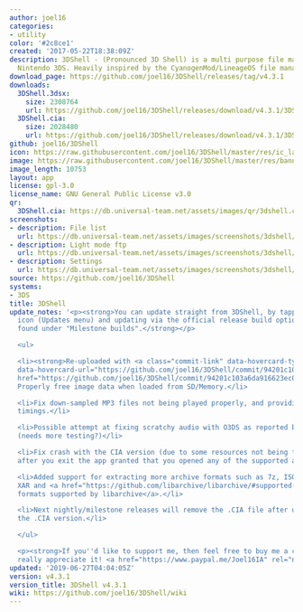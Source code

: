 ```yaml
---
author: joel16
categories:
- utility
color: '#2c8ce1'
created: '2017-05-22T18:38:09Z'
description: 3DShell - (Pronounced 3D Shell) is a multi purpose file manager for the
  Nintendo 3DS. Heavily inspired by the CyanogenMod/LineageOS file manager.
download_page: https://github.com/joel16/3DShell/releases/tag/v4.3.1
downloads:
  3DShell.3dsx:
    size: 2308764
    url: https://github.com/joel16/3DShell/releases/download/v4.3.1/3DShell.3dsx
  3DShell.cia:
    size: 2028480
    url: https://github.com/joel16/3DShell/releases/download/v4.3.1/3DShell.cia
github: joel16/3DShell
icon: https://raw.githubusercontent.com/joel16/3DShell/master/res/ic_launcher_filemanager.png
image: https://raw.githubusercontent.com/joel16/3DShell/master/res/banner.png
image_length: 10753
layout: app
license: gpl-3.0
license_name: GNU General Public License v3.0
qr:
  3DShell.cia: https://db.universal-team.net/assets/images/qr/3dshell.cia.png
screenshots:
- description: File list
  url: https://db.universal-team.net/assets/images/screenshots/3dshell/file-list.png
- description: Light mode ftp
  url: https://db.universal-team.net/assets/images/screenshots/3dshell/light-mode-ftp.png
- description: Settings
  url: https://db.universal-team.net/assets/images/screenshots/3dshell/settings.png
source: https://github.com/joel16/3DShell
systems:
- 3DS
title: 3DShell
update_notes: '<p><strong>You can update straight from 3DShell, by tapping the download
  icon (Updates menu) and updating via the official release build option which is
  found under "Milestone builds".</strong></p>

  <ul>

  <li><strong>Re-uploaded with <a class="commit-link" data-hovercard-type="commit"
  data-hovercard-url="https://github.com/joel16/3DShell/commit/94201c103a6da916623ec0a35bbec2ae2587d67d/hovercard"
  href="https://github.com/joel16/3DShell/commit/94201c103a6da916623ec0a35bbec2ae2587d67d"><tt>94201c1</tt></a></strong>
  Properly free image data when loaded from SD/Memory.</li>

  <li>Fix down-sampled MP3 files not being played properly, and providing inaccurate
  timings.</li>

  <li>Possible attempt at fixing scratchy audio with O3DS as reported by one user
  (needs more testing?)</li>

  <li>Fix crash with the CIA version (due to some resources not being freed properly)
  after you exit the app granted that you opened any of the supported audio files.</li>

  <li>Added support for extracting more archive formats such as 7z, ISO 9660, AR,
  XAR and <a href="https://github.com/libarchive/libarchive/#supported-formats">other
  formats supported by libarchive</a>.</li>

  <li>Next nightly/milestone releases will remove the .CIA file after updating from
  the .CIA version.</li>

  </ul>

  <p><strong>If you''d like to support me, then feel free to buy me a coffee, I''d
  really appreciate it! <a href="https://www.paypal.me/Joel16IA" rel="nofollow">https://www.paypal.me/Joel16IA</a></strong></p>'
updated: '2019-06-27T04:04:05Z'
version: v4.3.1
version_title: 3DShell v4.3.1
wiki: https://github.com/joel16/3DShell/wiki
---
```

